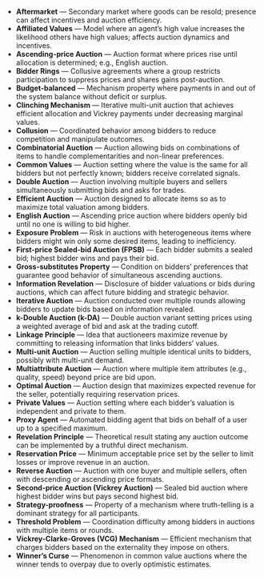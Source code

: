 - **Aftermarket** — Secondary market where goods can be resold; presence can affect incentives and auction efficiency.  
- **Affiliated Values** — Model where an agent’s high value increases the likelihood others have high values; affects auction dynamics and incentives.  
- **Ascending-price Auction** — Auction format where prices rise until allocation is determined; e.g., English auction.  
- **Bidder Rings** — Collusive agreements where a group restricts participation to suppress prices and shares gains post-auction.  
- **Budget-balanced** — Mechanism property where payments in and out of the system balance without deficit or surplus.  
- **Clinching Mechanism** — Iterative multi-unit auction that achieves efficient allocation and Vickrey payments under decreasing marginal values.  
- **Collusion** — Coordinated behavior among bidders to reduce competition and manipulate outcomes.  
- **Combinatorial Auction** — Auction allowing bids on combinations of items to handle complementarities and non-linear preferences.  
- **Common Values** — Auction setting where the value is the same for all bidders but not perfectly known; bidders receive correlated signals.  
- **Double Auction** — Auction involving multiple buyers and sellers simultaneously submitting bids and asks for trades.  
- **Efficient Auction** — Auction designed to allocate items so as to maximize total valuation among bidders.  
- **English Auction** — Ascending price auction where bidders openly bid until no one is willing to bid higher.  
- **Exposure Problem** — Risk in auctions with heterogeneous items where bidders might win only some desired items, leading to inefficiency.  
- **First-price Sealed-bid Auction (FPSB)** — Each bidder submits a sealed bid; highest bidder wins and pays their bid.  
- **Gross-substitutes Property** — Condition on bidders’ preferences that guarantee good behavior of simultaneous ascending auctions.  
- **Information Revelation** — Disclosure of bidder valuations or bids during auctions, which can affect future bidding and strategic behavior.  
- **Iterative Auction** — Auction conducted over multiple rounds allowing bidders to update bids based on information revealed.  
- **k-Double Auction (k-DA)** — Double auction variant setting prices using a weighted average of bid and ask at the trading cutoff.  
- **Linkage Principle** — Idea that auctioneers maximize revenue by committing to releasing information that links bidders’ values.  
- **Multi-unit Auction** — Auction selling multiple identical units to bidders, possibly with multi-unit demand.  
- **Multiattribute Auction** — Auction where multiple item attributes (e.g., quality, speed) beyond price are bid upon.  
- **Optimal Auction** — Auction design that maximizes expected revenue for the seller, potentially requiring reservation prices.  
- **Private Values** — Auction setting where each bidder’s valuation is independent and private to them.  
- **Proxy Agent** — Automated bidding agent that bids on behalf of a user up to a specified maximum.  
- **Revelation Principle** — Theoretical result stating any auction outcome can be implemented by a truthful direct mechanism.  
- **Reservation Price** — Minimum acceptable price set by the seller to limit losses or improve revenue in an auction.  
- **Reverse Auction** — Auction with one buyer and multiple sellers, often with descending or ascending price formats.  
- **Second-price Auction (Vickrey Auction)** — Sealed bid auction where highest bidder wins but pays second highest bid.  
- **Strategy-proofness** — Property of a mechanism where truth-telling is a dominant strategy for all participants.  
- **Threshold Problem** — Coordination difficulty among bidders in auctions with multiple items or rounds.  
- **Vickrey-Clarke-Groves (VCG) Mechanism** — Efficient mechanism that charges bidders based on the externality they impose on others.  
- **Winner’s Curse** — Phenomenon in common value auctions where the winner tends to overpay due to overly optimistic estimates.
